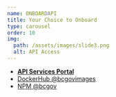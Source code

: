 ```yaml
---
name: ONBOARDAPI
title: Your Choice to Onboard
type: carousel
order: 10
img:
  path: /assets/images/slide3.png
  alt: API Access
---
```

- **<a href="/common-service-showcase/onboarding/aps.html">API Services Portal</a>**
- <a href="/common-service-showcase/onboarding/docker.html">DockerHub @bcgovimages</a>
- <a href="/common-service-showcase/onboarding/npm.html">NPM @bcgov</a>
